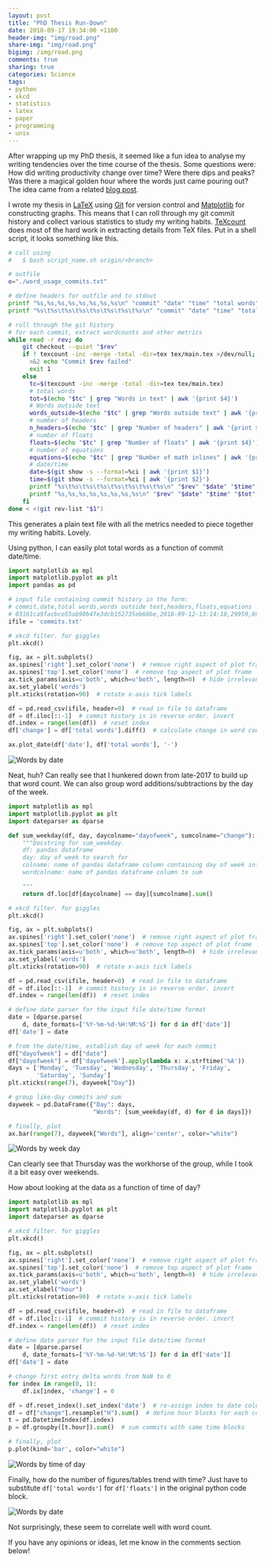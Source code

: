 ```yaml
---
layout: post
title: "PhD Thesis Run-Down"
date: 2018-09-17 19:34:00 +1100
header-img: "img/road.png"
share-img: "img/road.png"
bigimg: /img/road.png
comments: true
sharing: true
categories: Science
tags:
- python
- xkcd
- statistics
- latex
- paper
- programming
- unix
---
```


After wrapping up my PhD thesis, it seemed like a fun idea to analyse my writing tendencies over the time course of the thesis. Some questions were: How did writing productivity change over time? Were there dips and peaks? Was there a magical golden hour where the words just came pouring out? The idea came from a related [blog post](https://matthieu.io/blog/2018/02/28/phd-post-mortem/).

I wrote my thesis in [LaTeX](https://www.latex-project.org/) using [Git](https://git-scm.com/) for version control and [Matplotlib](https://matplotlib.org/) for constructing graphs. This means that I can roll through my git commit history and collect various statistics to study my writing habits. [TeXcount](http://app.uio.no/ifi/texcount/) does most of the hard work in extracting details from TeX files. Put in a shell script, it looks something like this.

```bash
# call using
#   $ bash script_name.sh origin/<branch>

# outfile
o="./word_usage_commits.txt"

# define headers for outfile and to stdout
printf "%s,%s,%s,%s,%s,%s,%s,%s\n" "commit" "date" "time" "total words" "words outside text" "headers" "floats" "equations" > "$o"
printf "%s\t%s\t%s\t%s\t%s\t%s\t%s\t%s\n" "commit" "date" "time" "total words" "words outside text" "headers" "floats" "equations"

# roll through the git history
# for each commit, extract wordcounts and other metrics
while read -r rev; do
    git checkout --quiet "$rev"
    if ! texcount -inc -merge -total -dir=tex tex/main.tex >/dev/null; then
      >&2 echo "Commit $rev failed"
      exit 1
    else
      tc=$(texcount -inc -merge -total -dir=tex tex/main.tex)
      # total words
      tot=$(echo "$tc" | grep "Words in text" | awk '{print $4}')
      # Words outside text
      words_outside=$(echo "$tc" | grep "Words outside text" | awk '{print $6}')
      # number of headers
      n_headers=$(echo "$tc" | grep "Number of headers" | awk '{print $4}')
      # number of floats
      floats=$(echo "$tc" | grep "Number of floats" | awk '{print $4}')
      # number of equations
      equations=$(echo "$tc" | grep "Number of math inlines" | awk '{print $5}')
      # date/time
      date=$(git show -s --format=%ci | awk '{print $1}')
      time=$(git show -s --format=%ci | awk '{print $2}')
      printf "%s\t%s\t%s\t%s\t%s\t%s\t%s\t%s\n" "$rev" "$date" "$time" "$tot" "$words_outside" "$n_headers" "$floats" "$equations"
      printf "%s,%s,%s,%s,%s,%s,%s,%s\n" "$rev" "$date" "$time" "$tot" "$words_outside" "$n_headers" "$floats" "$equations" >> "$o"
    fi
done < <(git rev-list "$1")
```

This generates a plain text file with all the metrics needed to piece together my writing habits. Lovely.

Using python, I can easily plot total words as a function of commit date/time.

```python
import matplotlib as mpl
import matplotlib.pyplot as plt
import pandas as pd

# input file containing commit history in the form:
# commit,date,total words,words outside text,headers,floats,equations
# 03161ca9facbce55ab90b4fe3dcb152735eb68be,2018-09-12-13:14:10,29959,6951,121,111,279
ifile = 'commits.txt'

# xkcd filter. for giggles
plt.xkcd()

fig, ax = plt.subplots()
ax.spines['right'].set_color('none')  # remove right aspect of plot frame
ax.spines['top'].set_color('none')  # remove top aspect of plot frame
ax.tick_params(axis=u'both', which=u'both', length=0)  # hide irrelevant ticks
ax.set_ylabel('words')
plt.xticks(rotation=90)  # rotate x-axis tick labels

df = pd.read_csv(ifile, header=0)  # read in file to dataframe
df = df.iloc[::-1]  # commit history is in reverse order. invert
df.index = range(len(df))  # reset index
df['change'] = df['total words'].diff()  # calculate change in word count between commits

ax.plot_date(df['date'], df['total words'], '-')
```

![Words by date](/img/thesis_word_count_by_date.png)

Neat, huh? Can really see that I hunkered down from late-2017 to build up that word count. We can also group word additions/subtractions by the day of the week.

```python
import matplotlib as mpl
import matplotlib.pyplot as plt
import dateparser as dparse

def sum_weekday(df, day, daycolname="dayofweek", sumcolname="change"):
    """Docstring for sum_weekday.
    df: pandas dataframe
    day: day of week to search for
    colname: name of pandas dataframe column containing day of week info
    wordcolname: name of pandas dataframe column to sum

    """
    return df.loc[df[daycolname] == day][sumcolname].sum()

# xkcd filter. for giggles
plt.xkcd()

fig, ax = plt.subplots()
ax.spines['right'].set_color('none')  # remove right aspect of plot frame
ax.spines['top'].set_color('none')  # remove top aspect of plot frame
ax.tick_params(axis=u'both', which=u'both', length=0)  # hide irrelevant ticks
ax.set_ylabel('words')
plt.xticks(rotation=90)  # rotate x-axis tick labels

df = pd.read_csv(ifile, header=0)  # read in file to dataframe
df = df.iloc[::-1]  # commit history is in reverse order. invert
df.index = range(len(df))  # reset index

# define date parser for the input file date/time format
date = [dparse.parse(
    d, date_formats=['%Y-%m-%d-%H:%M:%S']) for d in df['date']]
df['date'] = date

# from the date/time, establish day of week for each commit
df["dayofweek"] = df["date"]
df["dayofweek"] = df['dayofweek'].apply(lambda x: x.strftime('%A'))
days = ['Monday', 'Tuesday', 'Wednesday', 'Thursday', 'Friday',
        'Saturday', 'Sunday']
plt.xticks(range(7), dayweek["Day"])

# group like-day commits and sum
dayweek = pd.DataFrame({"Day": days,
                        "Words": [sum_weekday(df, d) for d in days]})

# finally, plot
ax.bar(range(7), dayweek["Words"], align='center', color="white")
```

![Words by week day](/img/thesis_word_count_by_day.png)

Can clearly see that Thursday was the workhorse of the group, while I took it a bit easy over weekends.

How about looking at the data as a function of time of day?

```python
import matplotlib as mpl
import matplotlib.pyplot as plt
import dateparser as dparse

# xkcd filter. for giggles
plt.xkcd()

fig, ax = plt.subplots()
ax.spines['right'].set_color('none')  # remove right aspect of plot frame
ax.spines['top'].set_color('none')  # remove top aspect of plot frame
ax.tick_params(axis=u'both', which=u'both', length=0)  # hide irrelevant ticks
ax.set_ylabel('words')
ax.set_xlabel("hour")
plt.xticks(rotation=90)  # rotate x-axis tick labels

df = pd.read_csv(ifile, header=0)  # read in file to dataframe
df = df.iloc[::-1]  # commit history is in reverse order. invert
df.index = range(len(df))  # reset index

# define date parser for the input file date/time format
date = [dparse.parse(
    d, date_formats=['%Y-%m-%d-%H:%M:%S']) for d in df['date']]
df['date'] = date

# change first entry delta words from NaN to 0
for index in range(0, 1):
    df.ix[index, 'change'] = 0

df = df.reset_index().set_index('date')  # re-assign index to date column
df = df["change"].resample("H").sum()  # define hour blocks for each commit
t = pd.DatetimeIndex(df.index)
p = df.groupby([t.hour]).sum()  # sum commits with same time blocks

# finally, plot
p.plot(kind='bar', color="white")
```

![Words by time of day](/img/thesis_word_count_by_hour.png)

Finally, how do the number of figures/tables trend with time? Just have to substitute `df['total words']` for `df['floats']` in the original python code block.

![Words by date](/img/thesis_float_count_by_date.png)

Not surprisingly, these seem to correlate well with word count.

If you have any opinions or ideas, let me know in the comments section below!
